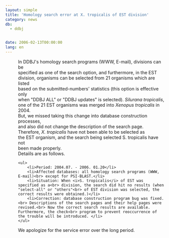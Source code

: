 ```yaml
---
layout: simple
title: 'Homology search error at X. tropicalis of EST division'
category: news
db:
  - ddbj


date: 2006-02-13T00:00:00
lang: en
---
```


<html>
<dd>In DDBJ's homology search programs (WWW, E-mail), divisions can be<br> specified as one of the search option, and furthermore, in the EST<br> division, organisms can be selected from 21 organisms which are listed<br> based on the submitted-numbers' statistics (this option is effective only<br> when "DDBJ ALL" or "DDBJ updates" is selected). <i>Silurana tropicalis</i>,<br> one of the 21 EST organisms was merged into <i>Xenopus tropicalis</i> in<br> 2004.
<dd>But, we missed taking this change into database construction processes,<br> and also did not change the description of the search page.<br> Therefore, <i>X. tropicalis</i> have not been able to be selected as<br> the EST organism, and the search being selected S. tropicalis have not<br> been made properly.
<dd>Detaiils are as follows.
<dd>

    <ul>
        <li>Period: 2004.07. - 2006. 01.20</li>
        <li>Affected databases: all homology search programs (WWW, E-mail)<br> except for PSI-BLAST.</li>
        <li>Situation: When <i>S. tropicalis</i> of EST was specified as a<br> division, the search did hit no results (when "select-all" or "others"<br> of EST division was selected, the correct results were obtained.)</li>
        <li>Correction: database construction program bug was fixed.<br> Descriptions of the search pages and their help pages were revised.<br> Now the correct search results are available. Furthermore, the check<br> program to prevent reoccurrence of the trouble will be introduced. </li>
    </ul>
<dd>We apologize for the service error over the long period.</dd>
</dd>
</dd>
</dd>
</dd>
</html>
